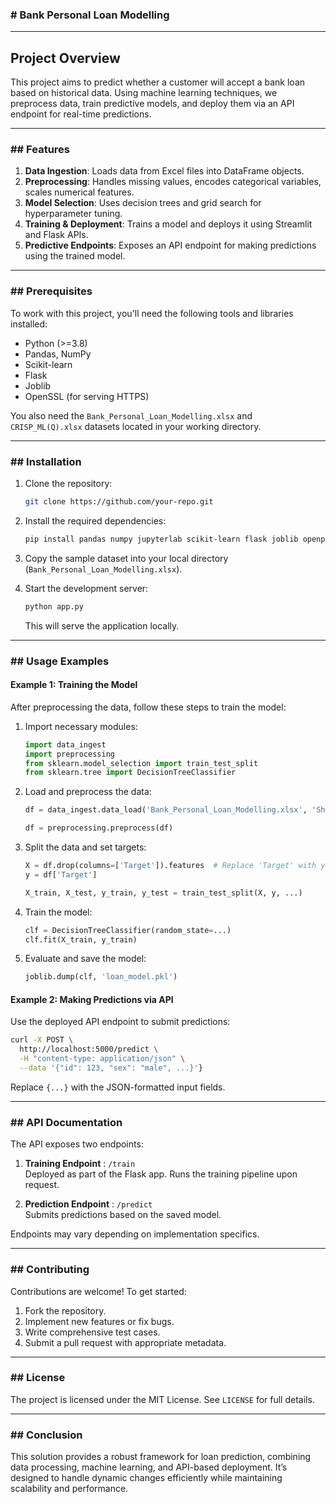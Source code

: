 ### # Bank Personal Loan Modelling

---

## Project Overview

This project aims to predict whether a customer will accept a bank loan based on historical data. Using machine learning techniques, we preprocess data, train predictive models, and deploy them via an API endpoint for real-time predictions.

---

### ## Features

1. **Data Ingestion**: Loads data from Excel files into DataFrame objects.
2. **Preprocessing**: Handles missing values, encodes categorical variables, scales numerical features.
3. **Model Selection**: Uses decision trees and grid search for hyperparameter tuning.
4. **Training & Deployment**: Trains a model and deploys it using Streamlit and Flask APIs.
5. **Predictive Endpoints**: Exposes an API endpoint for making predictions using the trained model.

---

### ## Prerequisites

To work with this project, you'll need the following tools and libraries installed:

- Python (>=3.8)
- Pandas, NumPy
- Scikit-learn
- Flask
- Joblib
- OpenSSL (for serving HTTPS)

You also need the `Bank_Personal_Loan_Modelling.xlsx` and `CRISP_ML(Q).xlsx` datasets located in your working directory.

---

### ## Installation

1. Clone the repository:

   ```bash
   git clone https://github.com/your-repo.git
   ```

2. Install the required dependencies:

   ```bash
   pip install pandas numpy jupyterlab scikit-learn flask joblib openpyxl
   ```

3. Copy the sample dataset into your local directory (`Bank_Personal_Loan_Modelling.xlsx`).

4. Start the development server:

   ```bash
   python app.py
   ```

   This will serve the application locally.

---

### ## Usage Examples

#### **Example 1: Training the Model**

After preprocessing the data, follow these steps to train the model:

1. Import necessary modules:

   ```python
   import data_ingest
   import preprocessing
   from sklearn.model_selection import train_test_split
   from sklearn.tree import DecisionTreeClassifier
   ```

2. Load and preprocess the data:

   ```python
   df = data_ingest.data_load('Bank_Personal_Loan_Modelling.xlsx', 'Sheet1')
   
   df = preprocessing.preprocess(df)
   ```

3. Split the data and set targets:

   ```python
   X = df.drop(columns=['Target']).features  # Replace 'Target' with your target variable
   y = df['Target']
   
   X_train, X_test, y_train, y_test = train_test_split(X, y, ...)
   ```

4. Train the model:

   ```python
   clf = DecisionTreeClassifier(random_state=...)
   clf.fit(X_train, y_train)
   ```

5. Evaluate and save the model:

   ```python
   joblib.dump(clf, 'loan_model.pkl')
   ```

#### **Example 2: Making Predictions via API**

Use the deployed API endpoint to submit predictions:

```bash
curl -X POST \
  http://localhost:5000/predict \
  -H "content-type: application/json" \
  --data '{"id": 123, "sex": "male", ...}'} 
```

Replace `{...}` with the JSON-formatted input fields.

---

### ## API Documentation

The API exposes two endpoints:

1. **Training Endpoint** : `/train`  
   Deployed as part of the Flask app. Runs the training pipeline upon request.

2. **Prediction Endpoint** : `/predict`  
   Submits predictions based on the saved model.

Endpoints may vary depending on implementation specifics.

---

### ## Contributing

Contributions are welcome! To get started:

1. Fork the repository.
2. Implement new features or fix bugs.
3. Write comprehensive test cases.
4. Submit a pull request with appropriate metadata.

---

### ## License

The project is licensed under the MIT License. See `LICENSE` for full details.

---

### ## Conclusion

This solution provides a robust framework for loan prediction, combining data processing, machine learning, and API-based deployment. It’s designed to handle dynamic changes efficiently while maintaining scalability and performance.
